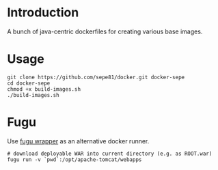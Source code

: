 # Introduction
A bunch of java-centric dockerfiles for creating various base images.

# Usage
```
git clone https://github.com/sepe81/docker.git docker-sepe
cd docker-sepe
chmod +x build-images.sh
./build-images.sh
```

# Fugu
Use [fugu wrapper](https://github.com/mattes/fugu) as an alternative docker runner.

```
# download deployable WAR into current directory (e.g. as ROOT.war)
fugu run -v `pwd`:/opt/apache-tomcat/webapps
```